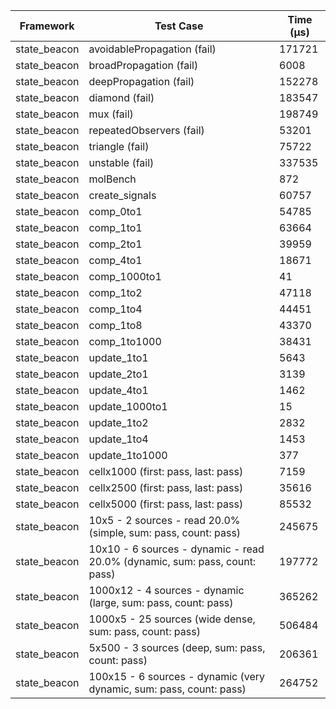 | Framework | Test Case | Time (μs) |
| --- | --- | --- |
| state_beacon | avoidablePropagation (fail) | 171721 |
| state_beacon | broadPropagation (fail) | 6008 |
| state_beacon | deepPropagation (fail) | 152278 |
| state_beacon | diamond (fail) | 183547 |
| state_beacon | mux (fail) | 198749 |
| state_beacon | repeatedObservers (fail) | 53201 |
| state_beacon | triangle (fail) | 75722 |
| state_beacon | unstable (fail) | 337535 |
| state_beacon | molBench | 872 |
| state_beacon | create_signals | 60757 |
| state_beacon | comp_0to1 | 54785 |
| state_beacon | comp_1to1 | 63664 |
| state_beacon | comp_2to1 | 39959 |
| state_beacon | comp_4to1 | 18671 |
| state_beacon | comp_1000to1 | 41 |
| state_beacon | comp_1to2 | 47118 |
| state_beacon | comp_1to4 | 44451 |
| state_beacon | comp_1to8 | 43370 |
| state_beacon | comp_1to1000 | 38431 |
| state_beacon | update_1to1 | 5643 |
| state_beacon | update_2to1 | 3139 |
| state_beacon | update_4to1 | 1462 |
| state_beacon | update_1000to1 | 15 |
| state_beacon | update_1to2 | 2832 |
| state_beacon | update_1to4 | 1453 |
| state_beacon | update_1to1000 | 377 |
| state_beacon | cellx1000 (first: pass, last: pass) | 7159 |
| state_beacon | cellx2500 (first: pass, last: pass) | 35616 |
| state_beacon | cellx5000 (first: pass, last: pass) | 85532 |
| state_beacon | 10x5 - 2 sources - read 20.0% (simple, sum: pass, count: pass) | 245675 |
| state_beacon | 10x10 - 6 sources - dynamic - read 20.0% (dynamic, sum: pass, count: pass) | 197772 |
| state_beacon | 1000x12 - 4 sources - dynamic (large, sum: pass, count: pass) | 365262 |
| state_beacon | 1000x5 - 25 sources (wide dense, sum: pass, count: pass) | 506484 |
| state_beacon | 5x500 - 3 sources (deep, sum: pass, count: pass) | 206361 |
| state_beacon | 100x15 - 6 sources - dynamic (very dynamic, sum: pass, count: pass) | 264752 |
